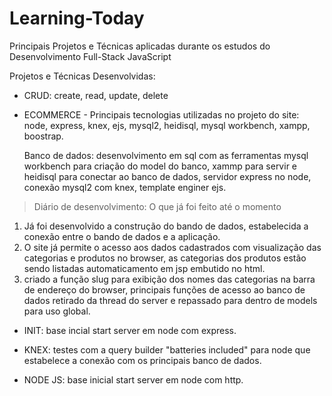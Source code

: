 # Learning-Today
Principais Projetos e Técnicas aplicadas durante os estudos do Desenvolvimento Full-Stack JavaScript

Projetos e Técnicas Desenvolvidas:

- CRUD: create, read, update, delete  

- ECOMMERCE - Principais tecnologias utilizadas no projeto do site: node, express, knex, ejs, mysql2, heidisql, mysql workbench, xampp, boostrap.

  Banco de dados: desenvolvimento em sql com as ferramentas mysql workbench para criação do model do banco, xammp para servir e heidisql para conectar ao banco de dados,           servidor express no node, conexão mysql2 com knex, template enginer ejs.
    
>Diário de desenvolvimento: O que já foi feito até o momento

1. Já foi desenvolvido a construção do bando de dados, estabelecida a conexão entre o bando de dados e a aplicação.
2. O site já permite o acesso aos dados cadastrados com visualização das categorias e produtos no browser, as categorias dos produtos estão sendo listadas automaticamento em jsp embutido no html.
3. criado a função slug para exibição dos nomes das categorias na barra de endereço do browser, principais funções de acesso ao banco de dados retirado da thread do server e repassado para dentro de models para uso global. 
  
- INIT: base incial start server em node com express.

- KNEX: testes com a query builder "batteries included" para node que estabelece a conexão com os principais banco de dados.

- NODE JS: base inicial start server em node com http.
